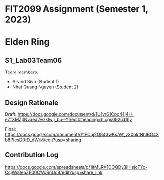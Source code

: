 # FIT2099 Assignment (Semester 1, 2023)
# Elden Ring

## S1_Lab03Team06
Team members: 
+ Arvind Siva (Student 1)
+ Nhat Quang Nguyen (Student 2)

## Design Rationale
Draft: https://docs.google.com/document/d/1U1yr61Cpo44j4H-eZfXMZjtNvaea2wzklwij_bu--YI/edit#heading=h.cgs092ud1hy

Final: https://docs.google.com/document/d/1ECuj2Q843wKsAW_y30bktNhIBG4Xb8PIesD0fD_dWrM/edit?usp=sharing

## Contribution Log
https://docs.google.com/spreadsheets/d/1itMLRX1DOQDyBiHIsicFYc-CcjWs0eaZE00CWoSnUc8/edit?usp=share_link
